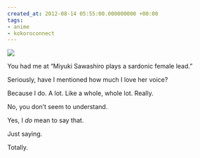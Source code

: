 ```yaml
---
created_at: 2012-08-14 05:55:00.000000000 +00:00
tags:
- anime
- kokoroconnect
---
```


![](/blog/media/tumblr_m8qdmm8B0h1qhcb4p.jpg)

You had me at “Miyuki Sawashiro plays a sardonic female lead.”

Seriously, have I mentioned how much I love her voice?

Because I do. A lot. Like a whole, whole lot. Really.

No, you don’t seem to understand.

Yes, I *do* mean to say that.

Just saying.

Totally.
